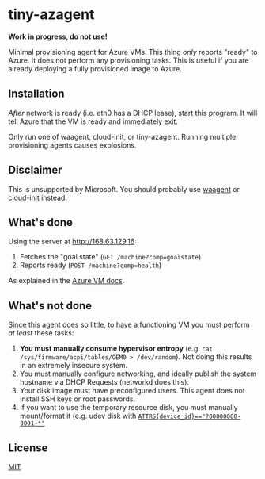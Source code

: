 # tiny-azagent

**Work in progress, do not use!**

Minimal provisioning agent for Azure VMs. This thing *only* reports "ready" to Azure. It does not perform any provisioning tasks. This is useful if you are already deploying a fully provisioned image to Azure.

## Installation

*After* network is ready (i.e. eth0 has a DHCP lease), start this program. It will tell Azure that the VM is ready and immediately exit.

Only run one of waagent, cloud-init, or tiny-azagent. Running multiple provisioning agents causes explosions.

## Disclaimer

This is unsupported by Microsoft. You should probably use [waagent](https://github.com/azure/WALinuxAgent) or [cloud-init](https://learn.microsoft.com/en-us/azure/virtual-machines/linux/using-cloud-init) instead.

## What's done

Using the server at http://168.63.129.16:

1. Fetches the "goal state" (`GET /machine?comp=goalstate`)
2. Reports ready (`POST /machine?comp=health`)

As explained in the [Azure VM docs](https://learn.microsoft.com/en-us/azure/virtual-machines/linux/no-agen).

## What's not done

Since this agent does so little, to have a functioning VM you must perform *at least* these tasks:

1. **You must manually consume hypervisor entropy** (e.g. `cat /sys/firmware/acpi/tables/OEM0 > /dev/random`). Not doing this results in an extremely insecure system.
2. You must manually configure networking, and ideally publish the system hostname via DHCP Requests (networkd does this).
3. Your disk image must have preconfigured users. This agent does not install SSH keys or root passwords.
4. If you want to use the temporary resource disk, you must manually mount/format it (e.g. udev disk with [`ATTRS{device_id}=="?00000000-0001-*"`](https://github.com/Azure/WALinuxAgent/blob/04ded9f0b708cfaf4f9b68eead1aef4cc4f32eeb/config/66-azure-storage.rules#L9)


## License

[MIT](COPYING)
